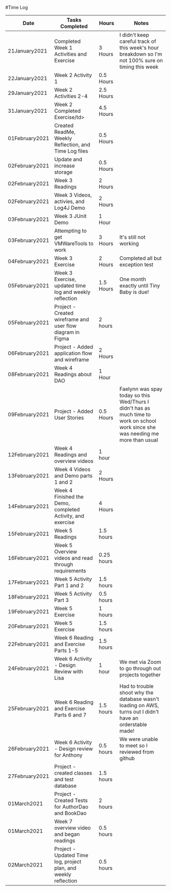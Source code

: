 #Time Log

<table>

<thead>
<tr><th>Date</th><th>Tasks Completed</th><th>Hours</th><th>Notes</th></tr>
</thead>

<tbody>
<tr><td>21January2021</td><td>Completed Week 1 Activities and Exercise</td>
        <td>3 Hours</td><td>I didn't keep careful track of this week's hour breakdown so I'm not 100% sure on timing
                this week</td></tr>
<tr><td>22January2021</td><td>Week 2 Activity 1</td><td>0.5 Hours</td><td></td></tr>
<tr><td>29January2021</td><td>Week 2 Activities 2-4</td><td>2.5 Hours</td><td></td></tr>
<tr><td>31January2021</td><td>Week 2 Completed Exercise/td><td>4.5 Hours</td><td></td></tr>
<tr><td>01February2021</td><td>Created ReadMe, Weekly Reflection, and Time Log files</td><td>0.5 Hours</td><td></td></tr>
<tr><td>02February2021</td><td>Update and increase storage</td><td>0.5 Hours</td><td></td></tr>
<tr><td>02February2021</td><td>Week 3 Readings</td><td>2 Hours</td><td></td></tr>
<tr><td>02February2021</td><td>Week 3 Videos, activies, and Log4J Demo</td><td>2 Hours</td><td></td></tr>
<tr><td>03February2021</td><td>Week 3 JUnit Demo</td><td>1 Hour</td><td></td></tr>
<tr><td>03February2021</td><td>Attempting to get VMWareTools to work</td><td>3 Hours</td><td>It's still not working</tr>
<tr><td>04February2021</td><td>Week 3 Exercise</td><td>2 Hours</td><td>Completed all but exception test</td></tr>
<tr><td>05February2021</td><td>Week 3 Exercise, updated time log and weekly reflection</td><td>1.5 Hours</td><td>One month exactly until Tiny Baby is due!</td></tr>
<tr><td>05February2021</td><td>Project - Created wireframe and user flow diagram in Figma</td><td>2 hours</td><td></td></tr>
<tr><td>06February2021</td><td>Project - Added application flow and wireframe</td><td>2 Hours</td><td></td></tr>
<tr><td>08February2021</td><td>Week 4 Readings about DAO</td><td>1 Hour</td><td></td></tr>
<tr><td>09February2021</td><td>Project - Added User Stories</td><td>0.5 Hours</td><td>Faelynn was spay today so this Wed/Thurs I didn't has as much time to work on school work since she was needing me more than usual</td></tr>
<tr><td>12February2021</td><td>Week 4 Readings and overview videos</td><td>1 hour</td><td></td></tr>
<tr><td>13February2021</td><td>Week 4 Videos and Demo parts 1 and 2</td><td>2 Hours</td><td></td></tr>
<tr><td>14February2021</td><td>Week 4 Finished the Demo, completed Activity, and exercise</td><td>4 Hours</td><td></td></tr>
<tr><td>15February2021</td><td>Week 5 Readings</td><td>1.5 hours</td><td></td></tr>
<tr><td>16February2021</td><td>Week 5 Overview videos and read through requirements</td><td>0.25 hours</td><td></td></tr>
<tr><td>17February2021</td><td>Week 5 Activity Part 1 and 2</td><td>1.5 hours</td><td></td></tr>
<tr><td>18February2021</td><td>Week 5 Activity Part 3</td><td>0.5 hours</td><td></td></tr>
<tr><td>19February2021</td><td>Week 5 Exercise</td><td>1 hours</td><td></td></tr>
<tr><td>20February2021</td><td>Week 5 Exercise</td><td>1.5 hours</td><td></td></tr>
<tr><td>22February2021</td><td>Week 6 Reading and Exercise Parts 1-5</td><td>1.5 hours</td><td></td></tr>
<tr><td>24February2021</td><td>Week 6 Activity - Design Review with Lisa</td><td>1 hour</td><td>We met via Zoom to go through out projects together</td></tr>
<tr><td>25February2021</td><td>Week 6 Reading and Exercise Parts 6 and 7</td><td>1.5 hours</td><td>Had to trouble shoot why the database wasn't loading on AWS, turns out I didn't have an orderstable made!</td></tr>
<tr><td>26February2021</td><td>Week 6 Activity - Design review for Anthony </td><td>0.5 hours</td><td>We were unable to meet so I reviewed from github</td></tr>
<tr><td>27February2021</td><td>Project - created classes and test database</td><td>1.5 hours</td><td></td></tr>
<tr><td>01March2021</td><td>Project - Created Tests for AuthorDao and BookDao</td><td>2 hours</td><td></td></tr>
<tr><td>01March2021</td><td>Week 7 overview video and began readings</td><td>0.5 hours</td><td></td></tr>
<tr><td>02March2021</td><td>Project - Updated Time log, project plan, and weekly reflection</td><td>0.5 hours</td><td></td></tr>





</tbody>

</table>